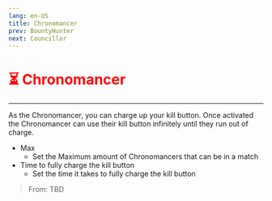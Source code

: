 ```yaml
---
lang: en-US
title: Chronomancer
prev: BountyHunter
next: Councillor
---
```


# <font color=red>⏳ <b>Chronomancer</b></font> <Badge text="Killing" type="tip" vertical="middle"/>
---

As the Chronomancer, you can charge up your kill button. Once activated the Chronomancer can use their kill button infinitely until they run out of charge.
* Max
  * Set the Maximum amount of Chronomancers that can be in a match
* Time to fully charge the kill button
  * Set the time it takes to fully charge the kill button

> From: TBD